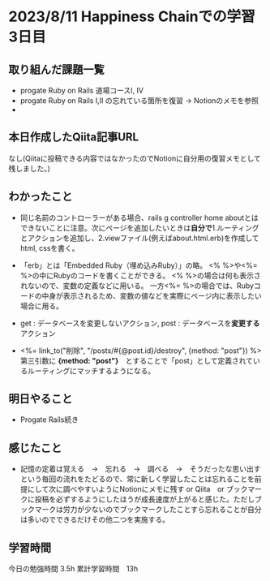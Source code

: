 # 2023/8/11 Happiness Chainでの学習3日目

## 取り組んだ課題一覧
- progate Ruby on Rails 道場コースI, IV
- progate Ruby on Rails I,II の忘れている箇所を復習 → Notionのメモを参照
-

## 本日作成したQiita記事URL
なし(Qiitaに投稿できる内容ではなかったのでNotionに自分用の復習メモとして残しました。)

## わかったこと
- 同じ名前のコントローラーがある場合、rails g controller home aboutとはできないことに注意。次にページを追加したいときは**自分で**1.ルーティングとアクションを追加し、2.viewファイル(例えばabout.html.erb)を作成してhtml, cssを書く。

- 「erb」とは「Embedded Ruby（埋め込みRuby）」の略。
 <% %>や<%= %>の中にRubyのコードを書くことができる。
<% %>の場合は何も表示されないので、変数の定義などに用いる。
一方<%= %>の場合では、Rubyコードの中身が表示されるため、変数の値などを実際にページ内に表示したい場合に用る。

- get : データベースを変更しないアクション, post : データベースを**変更する**アクション
- <%= link_to("削除", "/posts/#{@post.id}/destroy", {method: "post"}) %> 第三引数に **{method: "post"}**　とすることで「post」として定義されているルーティングにマッチするようになる。

## 明日やること
- Progate Rails続き

## 感じたこと
- 記憶の定着は覚える　→　忘れる　→　調べる　→　そうだったな思い出すという毎回の流れをたどるので、常に新しく学習したことは忘れることを前提にして次に調べやすいようにNotionにメモに残す or Qiita　or ブックマークに投稿を必ずするようにしたほうが成長速度が上がると感じた。ただしブックマークは労力が少ないのでブックマークしたことすら忘れることが自分は多いのでできるだけその他二つを実施する。

## 学習時間
今日の勉強時間 3.5h
累計学習時間　13h

